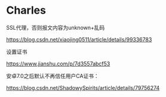 # Charles

SSL代理，否则报文内容为unknown+乱码

https://blog.csdn.net/xiaojing0511/article/details/99336783

设置证书

https://www.jianshu.com/p/7d3557abcf53

安卓7.0之后默认不再信任用户CA证书：

https://blog.csdn.net/ShadowySpirits/article/details/79756274

